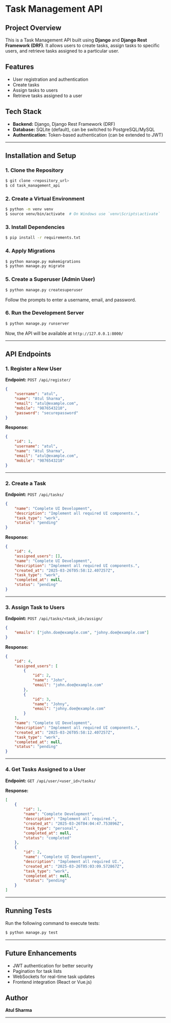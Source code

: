 # Task Management API

## Project Overview
This is a Task Management API built using **Django** and **Django Rest Framework (DRF)**. It allows users to create tasks, assign tasks to specific users, and retrieve tasks assigned to a particular user.

## Features
- User registration and authentication
- Create tasks
- Assign tasks to users
- Retrieve tasks assigned to a user

## Tech Stack
- **Backend:** Django, Django Rest Framework (DRF)
- **Database:** SQLite (default), can be switched to PostgreSQL/MySQL
- **Authentication:** Token-based authentication (can be extended to JWT)

---

## Installation and Setup

### 1. Clone the Repository
```bash
$ git clone <repository_url>
$ cd task_management_api
```

### 2. Create a Virtual Environment
```bash
$ python -m venv venv
$ source venv/bin/activate  # On Windows use `venv\Scripts\activate`
```

### 3. Install Dependencies
```bash
$ pip install -r requirements.txt
```

### 4. Apply Migrations
```bash
$ python manage.py makemigrations
$ python manage.py migrate
```

### 5. Create a Superuser (Admin User)
```bash
$ python manage.py createsuperuser
```
Follow the prompts to enter a username, email, and password.

### 6. Run the Development Server
```bash
$ python manage.py runserver
```

Now, the API will be available at `http://127.0.0.1:8000/`

---

## API Endpoints

### 1. Register a New User
**Endpoint:** `POST /api/register/`
```json
{
    "username": "atul",
    "name": "Atul Sharma",
    "email": "atul@example.com",
    "mobile": "9876543210",
    "password": "securepassword"
}
```

**Response:**
```json
{
    "id": 1,
    "username": "atul",
    "name": "Atul Sharma",
    "email": "atul@example.com",
    "mobile": "9876543210"
}
```

---

### 2. Create a Task
**Endpoint:** `POST /api/tasks/`
```json
{
    "name": "Complete UI Development",
    "description": "Implement all required UI components.",
    "task_type": "work",
    "status": "pending"
}
```

**Response:**
```json
{
    "id": 4,
    "assigned_users": [],
    "name": "Complete UI Development",
    "description": "Implement all required UI components.",
    "created_at": "2025-03-26T05:58:12.407257Z",
    "task_type": "work",
    "completed_at": null,
    "status": "pending"
}
```

---

### 3. Assign Task to Users
**Endpoint:** `POST /api/tasks/<task_id>/assign/`
```json
{
    "emails": ["john.doe@example.com", "johny.doe@example.com"]
}
```

**Response:**
```json
{
    "id": 4,
    "assigned_users": [
        {
            "id": 2,
            "name": "John",
            "email": "john.doe@example.com"
        },
        {
            "id": 3,
            "name": "Johny",
            "email": "johny.doe@example.com"
        }
    ],
    "name": "Complete UI Development",
    "description": "Implement all required UI components.",
    "created_at": "2025-03-26T05:58:12.407257Z",
    "task_type": "work",
    "completed_at": null,
    "status": "pending"
}
```

---

### 4. Get Tasks Assigned to a User
**Endpoint:** `GET /api/user/<user_id>/tasks/`

**Response:**
```json
[
    {
        "id": 1,
        "name": "Complete Development",
        "description": "Implement all required.",
        "created_at": "2025-03-26T04:04:47.753896Z",
        "task_type": "personal",
        "completed_at": null,
        "status": "completed"
    },
    {
        "id": 2,
        "name": "Complete UI Development",
        "description": "Implement all required UI.",
        "created_at": "2025-03-26T05:03:09.572867Z",
        "task_type": "work",
        "completed_at": null,
        "status": "pending"
    }
]
```

---

## Running Tests
Run the following command to execute tests:
```bash
$ python manage.py test
```

---

## Future Enhancements
- JWT authentication for better security
- Pagination for task lists
- WebSockets for real-time task updates
- Frontend integration (React or Vue.js)

## Author
**Atul Sharma**

---
